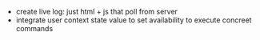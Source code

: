 - create live log: just html + js that poll from server
- integrate user context state value to set availability to execute concreet commands
